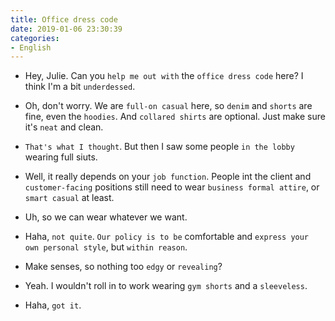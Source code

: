 ```yaml
---
title: Office dress code 
date: 2019-01-06 23:30:39
categories:
- English
---
```


- Hey, Julie. Can you `help me out with` the `office dress code` here? I think I'm a bit `underdessed`.

- Oh, don't worry. We are `full-on casual` here, so `denim` and `shorts` are fine, even the `hoodies`. And `collared shirts` are optional. Just make sure it's `neat` and clean.

- `That's what I thought`. But then I saw some people `in the lobby` wearing full siuts. 

- Well, it really depends on your `job function`. People int the client and `customer-facing` positions still need to wear `business formal attire`, or `smart casual` at least.

- Uh, so we can wear whatever we want.

- Haha, `not quite`. `Our policy is to be` comfortable and `express your own personal style`, but `within reason`.

- Make senses, so nothing too `edgy` or `revealing`?

- Yeah. I wouldn't roll in to work wearing `gym shorts` and a `sleeveless`.

- Haha, `got it`.